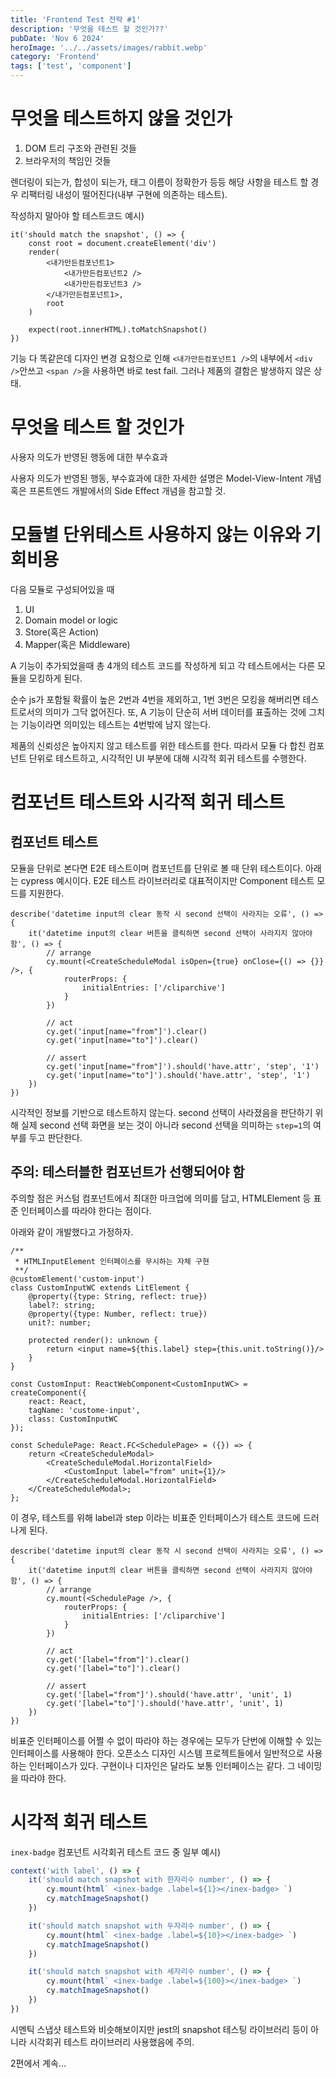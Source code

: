 ```yaml
---
title: 'Frontend Test 전략 #1'
description: '무엇을 테스트 할 것인가??'
pubDate: 'Nov 6 2024'
heroImage: '../../assets/images/rabbit.webp'
category: 'Frontend'
tags: ['test', 'component']
---
```


# 무엇을 테스트하지 않을 것인가

1. DOM 트리 구조와 관련된 것들
2. 브라우저의 책임인 것들

렌더링이 되는가, 합성이 되는가, 태그 이름이 정확한가 등등
해당 사항을 테스트 할 경우 리팩터링 내성이 떨어진다(내부 구현에 의존하는 테스트).

작성하지 말아야 할 테스트코드 예시)

```tsx
it('should match the snapshot', () => {
	const root = document.createElement('div')
	render(
		<내가만든컴포넌트1>
			<내가만든컴포넌트2 />
			<내가만든컴포넌트3 />
		</내가만든컴포넌트1>,
		root
	)

	expect(root.innerHTML).toMatchSnapshot()
})
```

기능 다 똑같은데 디자인 변경 요청으로 인해 `<내가만든컴포넌트1 />`의 내부에서 `<div />`안쓰고 `<span />`을 사용하면 바로 test fail. 그러나 제품의 결함은 발생하지 않은 상태.

# 무엇을 테스트 할 것인가

사용자 의도가 반영된 행동에 대한 부수효과

사용자 의도가 반영된 행동, 부수효과에 대한 자세한 설명은 Model-View-Intent 개념 혹은 프론트엔드 개발에서의 Side Effect 개념을 참고할 것.

# 모듈별 단위테스트 사용하지 않는 이유와 기회비용

다음 모듈로 구성되어있을 때

1. UI
2. Domain model or logic
3. Store(혹은 Action)
4. Mapper(혹은 Middleware)

A 기능이 추가되었을때 총 4개의 테스트 코드를 작성하게 되고 각 테스트에서는 다른 모듈을 모킹하게 된다.

순수 js가 포함될 확률이 높은 2번과 4번을 제외하고, 1번 3번은 모킹을 해버리면 테스트로서의 의미가 그닥 없어진다. 또, A 기능이 단순히 서버 데이터를 표출하는 것에 그치는 기능이라면 의미있는 테스트는
4번밖에 남지 않는다.

제품의 신뢰성은 높아지지 않고 테스트를 위한 테스트를 한다. 따라서 모듈 다 합친 컴포넌트 단위로 테스트하고, 시각적인 UI 부분에 대해 시각적 회귀 테스트를 수행한다.

# 컴포넌트 테스트와 시각적 회귀 테스트

## 컴포넌트 테스트

모듈을 단위로 본다면 E2E 테스트이며 컴포넌트를 단위로 볼 때 단위 테스트이다.
아래는 cypress 예시이다. E2E 테스트 라이브러리로 대표적이지만 Component 테스트 모드를 지원한다.

```tsx
describe('datetime input의 clear 동작 시 second 선택이 사라지는 오류', () => {
	it('datetime input의 clear 버튼을 클릭하면 second 선택이 사라지지 않아야 함', () => {
		// arrange
		cy.mount(<CreateScheduleModal isOpen={true} onClose={() => {}} />, {
			routerProps: {
				initialEntries: ['/cliparchive']
			}
		})

		// act
		cy.get('input[name="from"]').clear()
		cy.get('input[name="to"]').clear()

		// assert
		cy.get('input[name="from"]').should('have.attr', 'step', '1')
		cy.get('input[name="to"]').should('have.attr', 'step', '1')
	})
})
```

시각적인 정보를 기반으로 테스트하지 않는다. second 선택이 사라졌음을 판단하기 위해 실제 second 선택 화면을 보는 것이 아니라 second 선택을 의미하는 `step=1`의 여부를 두고 판단한다.

## 주의: 테스터블한 컴포넌트가 선행되어야 함

주의할 점은 커스텀 컴포넌트에서 최대한 마크업에 의미를 담고, HTMLElement 등 표준 인터페이스를 따라야 한다는 점이다.

아래와 같이 개발했다고 가정하자.

```tsx
/**
 * HTMLInputElement 인터페이스를 무시하는 자체 구현
 **/
@customElement('custom-input')
class CustomInputWC extends LitElement {
    @property({type: String, reflect: true})
    label?: string;
    @property({type: Number, reflect: true})
    unit?: number;

    protected render(): unknown {
        return <input name=${this.label} step={this.unit.toString()}/>
    }
}

const CustomInput: ReactWebComponent<CustomInputWC> = createComponent({
    react: React,
    tagName: 'custome-input',
    class: CustomInputWC
});

const SchedulePage: React.FC<SchedulePage> = ({}) => {
    return <CreateScheduleModal>
        <CreateScheduleModal.HorizontalField>
            <CustomInput label="from" unit={1}/>
        </CreateScheduleModal.HorizontalField>
    </CreateScheduleModal>;
};
```

이 경우, 테스트를 위해 label과 step 이라는 비표준 인터페이스가 테스트 코드에 드러나게 된다.

```tsx
describe('datetime input의 clear 동작 시 second 선택이 사라지는 오류', () => {
	it('datetime input의 clear 버튼을 클릭하면 second 선택이 사라지지 않아야 함', () => {
		// arrange
		cy.mount(<SchedulePage />, {
			routerProps: {
				initialEntries: ['/cliparchive']
			}
		})

		// act
		cy.get('[label="from"]').clear()
		cy.get('[label="to"]').clear()

		// assert
		cy.get('[label="from"]').should('have.attr', 'unit', 1)
		cy.get('[label="to"]').should('have.attr', 'unit', 1)
	})
})
```

비표준 인터페이스를 어쩔 수 없이 따라야 하는 경우에는 모두가 단번에 이해할 수 있는 인터페이스를 사용해야 한다. 오픈소스 디자인 시스템 프로젝트들에서 일반적으로 사용하는 인터페이스가 있다. 구현이나 디자인은 달라도
보통 인터페이스는 같다. 그 네이밍을 따라야 한다.

# 시각적 회귀 테스트

`inex-badge` 컴포넌트 시각회귀 테스트 코드 중 일부 예시)

```typescript
context('with label', () => {
	it('should match snapshot with 한자리수 number', () => {
		cy.mount(html` <inex-badge .label=${1}></inex-badge> `)
		cy.matchImageSnapshot()
	})

	it('should match snapshot with 두자리수 number', () => {
		cy.mount(html` <inex-badge .label=${10}></inex-badge> `)
		cy.matchImageSnapshot()
	})

	it('should match snapshot with 세자리수 number', () => {
		cy.mount(html` <inex-badge .label=${100}></inex-badge> `)
		cy.matchImageSnapshot()
	})
})
```

시멘틱 스냅샷 테스트와 비슷해보이지만 jest의 snapshot 테스팅 라이브러리 등이 아니라 시각회귀 테스트 라이브러리 사용했음에 주의.

2편에서 계속...
